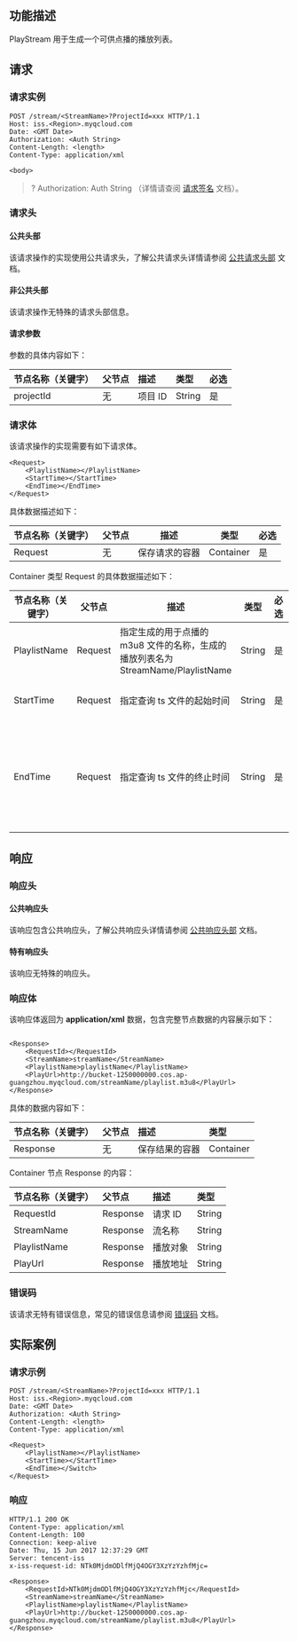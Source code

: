 ## 功能描述
PlayStream 用于生成一个可供点播的播放列表。

## 请求
### 请求实例

```shell
POST /stream/<StreamName>?ProjectId=xxx HTTP/1.1
Host: iss.<Region>.myqcloud.com
Date: <GMT Date>
Authorization: <Auth String>
Content-Length: <length>
Content-Type: application/xml

<body>
```

>? Authorization: Auth String （详情请查阅 [请求签名](https://cloud.tencent.com/document/product/436/7778) 文档）。
>

### 请求头

#### 公共头部
该请求操作的实现使用公共请求头，了解公共请求头详情请参阅 [公共请求头部](https://cloud.tencent.com/document/product/460/42865) 文档。

#### 非公共头部
该请求操作无特殊的请求头部信息。

#### 请求参数
参数的具体内容如下：

|节点名称（关键字）|父节点     |描述                    |   类型    |   必选    |
|:---           |:--         |:--                    |   :--     |   :--    |
| projectId     | 无         | 项目 ID                 | String     | 是 |

### 请求体
该请求操作的实现需要有如下请求体。

```shell
<Request>
    <PlaylistName></PlaylistName>
    <StartTime></StartTime>
    <EndTime></EndTime>
</Request>

```

具体数据描述如下：

| 节点名称（关键字） | 父节点 | 描述           | 类型      | 必选 |
| ------------------ | ------ | -------------- | --------- | ---- |
| Request            | 无     | 保存请求的容器 | Container | 是   |

Container 类型 Request 的具体数据描述如下：

| 节点名称（关键字） | 父节点  | 描述                                     | 类型      | 必选 | 默认值 | 限制  |
| ------------------ | ------- | ------------------------------------- | --------- | ---- |----|----|
| PlaylistName       | Request | 指定生成的用于点播的 m3u8 文件的名称，生成的播放列表名为StreamName/PlaylistName  | String    |是   | playlist.m3u8 | 必须以.m3u8 结尾，长度范围为[6,128]|
| StartTime          | Request | 指定查询 ts 文件的起始时间                  | String | 是   | 无 | 格式为 Unix timestamp，单位：秒 |
| EndTime            | Request | 指定查询 ts 文件的终止时间                  | String | 是   | 无 | 格式为 Unix timestamp，单位：秒,EndTime 必须大于 StartTime，且时间跨度不能大于1天 |


## 响应
### 响应头

#### 公共响应头
该响应包含公共响应头，了解公共响应头详情请参阅 [公共响应头部](https://cloud.tencent.com/document/product/460/42866) 文档。

#### 特有响应头
该响应无特殊的响应头。

### 响应体
该响应体返回为 **application/xml** 数据，包含完整节点数据的内容展示如下：

```shell

<Response>
    <RequestId></RequestId>
    <StreamName>streamName</StreamName>
    <PlaylistName>playlistName</PlaylistName>
    <PlayUrl>http://bucket-1250000000.cos.ap-guangzhou.myqcloud.com/streamName/playlist.m3u8</PlayUrl>
</Response>
```

具体的数据内容如下：

| 节点名称（关键字） | 父节点 | 描述                                                   | 类型      |
| :----------------- | :----- | :----------------------------------------------------- | :-------- |
| Response           | 无     | 保存结果的容器 | Container |

Container 节点 Response 的内容：

| 节点名称（关键字） | 父节点                | 描述                                                         | 类型      |
| :----------------- | :-------------------- | :----------------------------------------------------------- | :-------- |
| RequestId          | Response | 请求 ID                                                       | String    |
| StreamName         | Response | 流名称                                                       | String    |
| PlaylistName       | Response | 播放对象                                                     | String    |
| PlayUrl            | Response | 播放地址                                                     | String    |


### 错误码

该请求无特有错误信息，常见的错误信息请参阅 [错误码](https://cloud.tencent.com/document/product/460/42867) 文档。

## 实际案例

### 请求示例

```shell
POST /stream/<StreamName>?ProjectId=xxx HTTP/1.1
Host: iss.<Region>.myqcloud.com
Date: <GMT Date>
Authorization: <Auth String>
Content-Length: <length>
Content-Type: application/xml

<Request>
    <PlaylistName></PlaylistName>
    <StartTime></StartTime>
    <EndTime></Switch>
</Request>
```

### 响应

```shell
HTTP/1.1 200 OK
Content-Type: application/xml
Content-Length: 100
Connection: keep-alive
Date: Thu, 15 Jun 2017 12:37:29 GMT
Server: tencent-iss
x-iss-request-id: NTk0MjdmODlfMjQ4OGY3XzYzYzhfMjc=

<Response>
    <RequestId>NTk0MjdmODlfMjQ4OGY3XzYzYzhfMjc</RequestId>
    <StreamName>streamName</StreamName>
    <PlaylistName>playlistName</PlaylistName>
    <PlayUrl>http://bucket-1250000000.cos.ap-guangzhou.myqcloud.com/streamName/playlist.m3u8</PlayUrl>
</Response>
```
